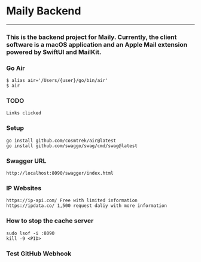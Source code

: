 # Maily Backend

---

### This is the backend project for Maily. Currently, the client software is a macOS application and an Apple Mail extension powered by SwiftUI and MailKit.

### Go Air

```azure
$ alias air='/Users/{user}/go/bin/air'
$ air
```

### TODO

```azure
Links clicked
```

### Setup

```azure
go install github.com/cosmtrek/air@latest
go install github.com/swaggo/swag/cmd/swag@latest
```

### Swagger URL

```azure
http://localhost:8090/swagger/index.html
```

### IP Websites

```azure
https://ip-api.com/ Free with limited information
https://ipdata.co/ 1,500 request daliy with more information
```

### How to stop the cache server

```azure
sudo lsof -i :8090
kill -9 <PID>
```

### Test GitHub Webhook